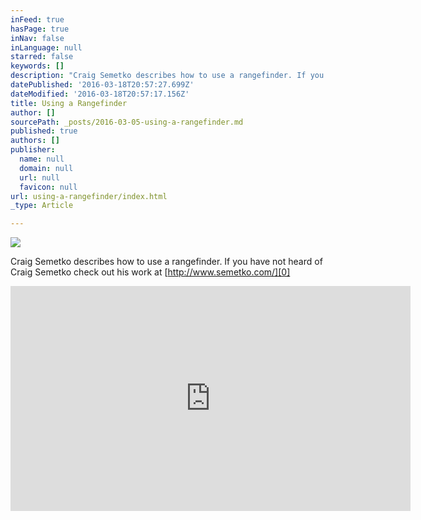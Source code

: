```yaml
---
inFeed: true
hasPage: true
inNav: false
inLanguage: null
starred: false
keywords: []
description: "Craig Semetko describes how to use a rangefinder. If you have not heard of Craig Semetko check out his work at\_http://www.semetko.com/"
datePublished: '2016-03-18T20:57:27.699Z'
dateModified: '2016-03-18T20:57:17.156Z'
title: Using a Rangefinder
author: []
sourcePath: _posts/2016-03-05-using-a-rangefinder.md
published: true
authors: []
publisher:
  name: null
  domain: null
  url: null
  favicon: null
url: using-a-rangefinder/index.html
_type: Article

---
```

![](https://the-grid-user-content.s3-us-west-2.amazonaws.com/bcf71499-f41a-44c5-a49b-34aca78a2c59.jpg)

Craig Semetko describes how to use a rangefinder. If you have not heard of Craig Semetko check out his work at [http://www.semetko.com/][0]

<iframe width="640" height="360" src="https://www.youtube.com/embed/neN2QxYWj_w" frameborder="0" allowfullscreen="allowfullscreen" style=""></iframe>



[0]: http://www.semetko.com/